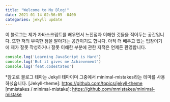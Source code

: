 ```yaml
---
title: "Welcome to My Blog!"
date: 2021-01-14 02:56:05 -0400
categories: jekyll update
---
```

이 블로그는 제가 자바스크립트를 배우면서 느낀점과 이해한 것들을 적어두는 공간입니다. 또한 저의 부족한 점을 알아가는 공간이기도 합니다. 
아직 더 배우고 있는 입장이기에 제가 잘못 작성하거나 잘못 이해한 부분에 관한 지적은 언제든 환영합니다.

```js
console.log('Learning JavaScript is Hard')
console.log('But it gives me Achievement')
console.log('feat.codestates')
````

*참고로 블로그 테마는 Jekyll 테마이며 그중에서 minimal-mistakes라는 테마를 사용하셨습니다.
[Jekyll-theme]: https://github.com/topics/jekyll-theme
[mmistakes / minimal-mistake]: https://github.com/mmistakes/minimal-mistake
